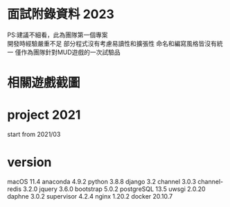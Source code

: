 # 面試附錄資料 2023
PS:建議不細看，此為團隊第一個專案  
開發時經驗嚴重不足
部分程式沒有考慮易讀性和擴張性
命名和編寫風格皆沒有統一
僅作為團隊針對MUD遊戲的一次試驗品

# 相關遊戲截圖


# project 2021
start from 2021/03

# version
macOS 11.4
anaconda 4.9.2
python 3.8.8
django 3.2
channel 3.0.3
channel-redis 3.2.0
jquery 3.6.0
bootstrap 5.0.2
postgreSQL 13.5 
uwsgi 2.0.20
daphne 3.0.2 
supervisor 4.2.4
nginx 1.20.2
docker 20.10.7
